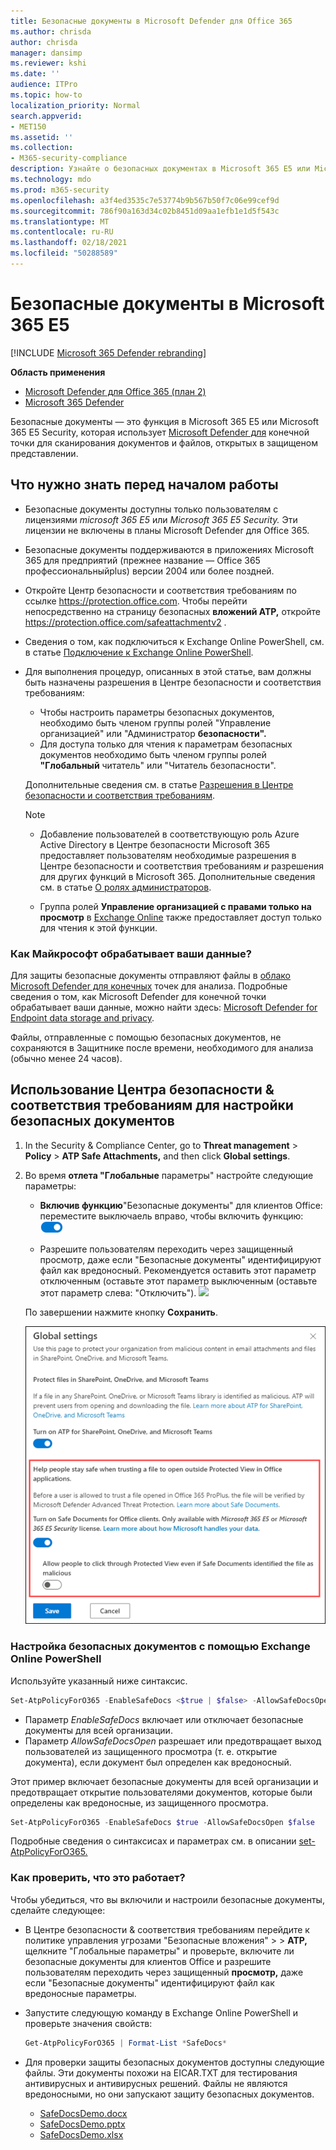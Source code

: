 ```yaml
---
title: Безопасные документы в Microsoft Defender для Office 365
ms.author: chrisda
author: chrisda
manager: dansimp
ms.reviewer: kshi
ms.date: ''
audience: ITPro
ms.topic: how-to
localization_priority: Normal
search.appverid:
- MET150
ms.assetid: ''
ms.collection:
- M365-security-compliance
description: Узнайте о безопасных документах в Microsoft 365 E5 или Microsoft 365 E5 Security.
ms.technology: mdo
ms.prod: m365-security
ms.openlocfilehash: a3f4ed3535c7e53774b9b567b50f7c06e99cef9d
ms.sourcegitcommit: 786f90a163d34c02b8451d09aa1efb1e1d5f543c
ms.translationtype: MT
ms.contentlocale: ru-RU
ms.lasthandoff: 02/18/2021
ms.locfileid: "50288589"
---
```

# <a name="safe-documents-in-microsoft-365-e5"></a>Безопасные документы в Microsoft 365 E5

[!INCLUDE [Microsoft 365 Defender rebranding](../includes/microsoft-defender-for-office.md)]

**Область применения**
- [Microsoft Defender для Office 365 (план 2)](office-365-atp.md)
- [Microsoft 365 Defender](../mtp/microsoft-threat-protection.md)

Безопасные документы — это функция в Microsoft 365 E5 или Microsoft 365 E5 Security, которая использует [Microsoft Defender для](https://docs.microsoft.com/windows/security/threat-protection/microsoft-defender-atp/microsoft-defender-advanced-threat-protection) конечной точки для сканирования документов и файлов, открытых в защищеном представлении. [](https://support.microsoft.com/office/d6f09ac7-e6b9-4495-8e43-2bbcdbcb6653)

## <a name="what-do-you-need-to-know-before-you-begin"></a>Что нужно знать перед началом работы

- Безопасные документы доступны только пользователям с лицензиями *microsoft 365 E5* или *Microsoft 365 E5 Security.* Эти лицензии не включены в планы Microsoft Defender для Office 365.

- Безопасные документы поддерживаются в приложениях Microsoft 365 для предприятий (прежнее название — Office 365 профессиональныйplus) версии 2004 или более поздней.

- Откройте Центр безопасности и соответствия требованиям по ссылке <https://protection.office.com>. Чтобы перейти непосредственно на страницу безопасных **вложений ATP,** откройте <https://protection.office.com/safeattachmentv2> .

- Сведения о том, как подключиться к Exchange Online PowerShell, см. в статье [Подключение к Exchange Online PowerShell](https://docs.microsoft.com/powershell/exchange/connect-to-exchange-online-powershell).

- Для выполнения процедур, описанных в этой статье, вам должны быть назначены разрешения в Центре безопасности и соответствия требованиям:
  - Чтобы настроить параметры безопасных документов, необходимо быть  членом группы ролей "Управление организацией" или "Администратор **безопасности".**
  - Для доступа только для чтения к параметрам безопасных документов необходимо  быть членом группы ролей **"Глобальный** читатель" или "Читатель безопасности".

  Дополнительные сведения см. в статье [Разрешения в Центре безопасности и соответствия требованиям](permissions-in-the-security-and-compliance-center.md).

  > [!NOTE]
  >
  > - Добавление пользователей в соответствующую роль Azure Active Directory в Центре безопасности Microsoft 365 предоставляет пользователям необходимые разрешения в Центре безопасности и соответствия требованиям _и_ разрешения для других функций в Microsoft 365. Дополнительные сведения см. в статье [О ролях администраторов](../../admin/add-users/about-admin-roles.md).
  >
  > - Группа ролей **Управление организацией с правами только на просмотр** в [Exchange Online](https://docs.microsoft.com/Exchange/permissions-exo/permissions-exo#role-groups) также предоставляет доступ только для чтения к этой функции.

### <a name="how-does-microsoft-handle-your-data"></a>Как Майкрософт обрабатывает ваши данные?

Для защиты безопасные документы отправляют файлы в [облако Microsoft Defender для конечных](https://docs.microsoft.com/windows/security/threat-protection/microsoft-defender-atp/microsoft-defender-advanced-threat-protection) точек для анализа. Подробные сведения о том, как Microsoft Defender для конечной точки обрабатывает ваши данные, можно найти здесь: [Microsoft Defender for Endpoint data storage and privacy](https://docs.microsoft.com/windows/security/threat-protection/microsoft-defender-atp/data-storage-privacy).

Файлы, отправленные с помощью безопасных документов, не сохраняются в Защитнике после времени, необходимого для анализа (обычно менее 24 часов).

## <a name="use-the-security--compliance-center-to-configure-safe-documents"></a>Использование Центра безопасности & соответствия требованиям для настройки безопасных документов

1. In the Security & Compliance Center, go to **Threat management** \> **Policy** \> **ATP Safe Attachments,** and then click **Global settings**.

2. Во время **отлета "Глобальные** параметры" настройте следующие параметры:

   - **Включив функцию**"Безопасные документы" для клиентов Office: переместите выключаель вправо, чтобы включить функцию: ![ "Включить". ](../../media/scc-toggle-on.png)

   - Разрешите пользователям переходить через защищенный просмотр, даже если "Безопасные документы" идентифицируют файл как вредоносный. Рекомендуется оставить этот параметр отключенным (оставьте этот параметр выключенным (оставьте этот параметр слева: "Отключить"). ![ ](../../media/scc-toggle-off.png)

   По завершении нажмите кнопку **Сохранить**.

   ![Параметры безопасных документов после выбора глобальных параметров на странице "Безопасные вложения".](../../media/safe-docs.png)

### <a name="use-exchange-online-powershell-to-configure-safe-documents"></a>Настройка безопасных документов с помощью Exchange Online PowerShell

Используйте указанный ниже синтаксис.

```powershell
Set-AtpPolicyForO365 -EnableSafeDocs <$true | $false> -AllowSafeDocsOpen <$true | $false>
```

- Параметр _EnableSafeDocs_ включает или отключает безопасные документы для всей организации.
- Параметр _AllowSafeDocsOpen_ разрешает или предотвращает выход пользователей из защищенного просмотра (т. е. открытие документа), если документ был определен как вредоносный.

Этот пример включает безопасные документы для всей организации и предотвращает открытие пользователями документов, которые были определены как вредоносные, из защищенного просмотра.

```powershell
Set-AtpPolicyForO365 -EnableSafeDocs $true -AllowSafeDocsOpen $false
```

Подробные сведения о синтаксисах и параметрах см. в описании [set-AtpPolicyForO365.](https://docs.microsoft.com/powershell/module/exchange/set-atppolicyforo365)

### <a name="how-do-i-know-this-worked"></a>Как проверить, что это работает?

Чтобы убедиться, что вы включили и настроили безопасные документы, сделайте следующее:

- В Центре безопасности & соответствия требованиям  перейдите к политике управления угрозами "Безопасные вложения" \>  \> **ATP,**   щелкните "Глобальные параметры" и проверьте, включите ли безопасные документы для клиентов Office и разрешите пользователям переходить через защищенный **просмотр,** даже если "Безопасные документы" идентифицируют файл как вредоносные параметры.

- Запустите следующую команду в Exchange Online PowerShell и проверьте значения свойств:

  ```powershell
  Get-AtpPolicyForO365 | Format-List *SafeDocs*
  ```

- Для проверки защиты безопасных документов доступны следующие файлы. Эти документы похожи на EICAR.TXT для тестирования антивирусных и антивирусных решений. Файлы не являются вредоносными, но они запускают защиту безопасных документов.

  - [SafeDocsDemo.docx](https://github.com/MicrosoftDocs/microsoft-365-docs/raw/public/microsoft-365/downloads/SafeDocsDemo.docx)
  - [SafeDocsDemo.pptx](https://github.com/MicrosoftDocs/microsoft-365-docs/raw/public/microsoft-365/downloads/SafeDocsDemo.pptx)
  - [SafeDocsDemo.xlsx](https://github.com/MicrosoftDocs/microsoft-365-docs/raw/public/microsoft-365/downloads/SafeDocsDemo.xlsx)
